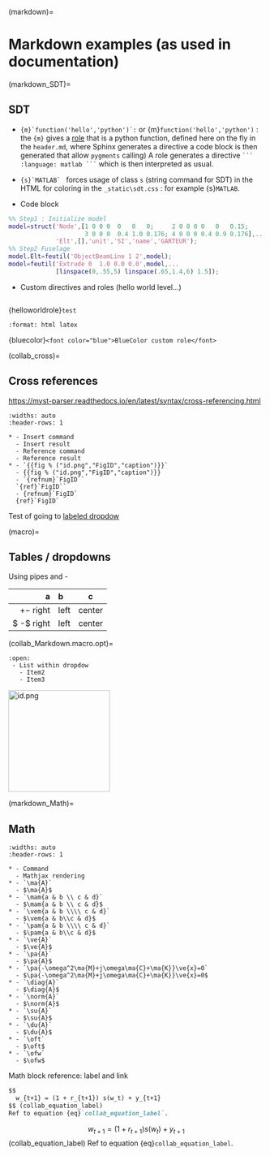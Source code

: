 (markdown)=
# Markdown examples (as used in documentation)

(markdown_SDT)=
## SDT 

- ``{m}`function('hello','python')`:`` or 
{m}`function('hello','python')` : the `{m}` gives a [role](https://www.sphinx-doc.org/en/master/usage/restructuredtext/roles.html) that is a python function, defined here on the fly in the `header.md`, where Sphinx generates a directive a code block is then generated that allow `pygments` calling)
A role generates a directive ` ``` :language: matlab ``` ` which is then interpreted as usual. 


- ``{s}`MATLAB` `` forces usage of class `s` (string command for SDT) in the HTML for coloring in the `_static\sdt.css` : for example {s}`MATLAB`. 

- Code block
``` matlab
%% Step1 : Initialize model
model=struct('Node',[1 0 0 0  0   0   0;     2 0 0 0 0   0   0.15;
                     3 0 0 0  0.4 1.0 0.176; 4 0 0 0 0.4 0.9 0.176],...
             'Elt',[],'unit','SI','name','GARTEUR');
%% Step2 Fuselage
model.Elt=feutil('ObjectBeamLine 1 2',model);
model=feutil('Extrude 0  1.0 0.0 0.0',model,...
             [linspace(0,.55,5) linspace(.65,1.4,6) 1.5]);
```

- Custom directives and roles (hello world level...)

```{helloworlddirective}
```

{helloworldrole}`test`

```{role} bluecolor(raw)
:format: html latex
```
{bluecolor}`<font color="blue">BlueColor custom role</font>`

(collab_cross)=
## Cross references

https://myst-parser.readthedocs.io/en/latest/syntax/cross-referencing.html

````{list-table} SDT math macros
:widths: auto
:header-rows: 1

* - Insert command
  - Insert result
  - Reference command
  - Reference result
* - `{{fig % ("id.png","FigID","caption")}}`
  - {{fig % ("id.png","FigID","caption")}}
  - `{refnum}`FigID``  
  `{ref}`FigID``
  - {refnum}`FigID`  
  {ref}`FigID`

````

Test of going to [labeled dropdow](collab_Markdown.macro.opt)

(macro)=
## Tables / dropdowns

Using pipes and - 

 | a | b | c |
 | ---: | :--- | :---: |
 | $+-$ right | left | center |
 | $ -$ right | left | center |

(collab_Markdown.macro.opt)=
````{dropdown} Title of dropdown Expand to display source code. 
:open:
 - List within dropdow
   - Item2
   - Item3
````


<img src="../images/id.png" alt="id.png" width="200px">

(markdown_Math)=
## Math

````{list-table} SDT math macros
:widths: auto
:header-rows: 1

* - Command
  - Mathjax rendering	
* - `\ma{A}`
  - $\ma{A}$
* - `\mam{a & b \\ c & d}`
  - $\mam{a & b \\ c & d}$
* - `\vem{a & b \\\\ c & d}`
  - $\vem{a & b\\c & d}$
* - `\pam{a & b \\\\ c & d}`
  - $\pam{a & b\\c & d}$	
* - `\ve{A}`
  - $\ve{A}$	
* - `\pa{A}`
  - $\pa{A}$		
* - `\pa{-\omega^2\ma{M}+j\omega\ma{C}+\ma{K}}\ve{x}=0`
  - $\pa{-\omega^2\ma{M}+j\omega\ma{C}+\ma{K}}\ve{x}=0$
* - `\diag{A}`
  - $\diag{A}$
* - `\norm{A}`
  - $\norm{A}$
* - `\su{A}`
  - $\su{A}$
* - `\du{A}`
  - $\du{A}$	
* - `\oft`
  - $\oft$
* - `\ofw`
  - $\ofw$
````

Math block reference: label and link

``` markdown
$$
  w_{t+1} = (1 + r_{t+1}) s(w_t) + y_{t+1}
$$ (collab_equation_label)
Ref to equation {eq}`collab_equation_label`.
```

$$
  w_{t+1} = (1 + r_{t+1}) s(w_t) + y_{t+1}
$$ (collab_equation_label)
Ref to equation {eq}`collab_equation_label`.



